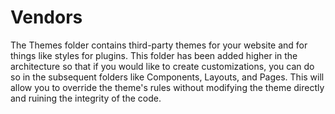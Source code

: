 # Vendors

The Themes folder contains third-party themes for your website and for things like styles for plugins. This folder has been added higher in the architecture so that if you would like to create customizations, you can do so in the subsequent folders like Components, Layouts, and Pages. This will allow you to override the theme's rules without modifying the theme directly and ruining the integrity of the code.